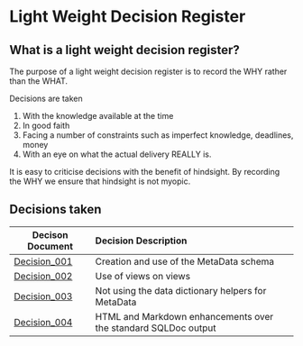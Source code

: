 # Light Weight Decision Register
## What is a light weight decision register?
The purpose of a light weight decision register is to record the WHY rather than the WHAT.

Decisions are taken
1. With the knowledge available at the time
1. In good faith
1. Facing a number of constraints such as imperfect knowledge, deadlines, money
1. With an eye on what the actual delivery REALLY is.

It is easy to criticise decisions with the benefit of hindsight.  By recording the WHY we ensure that hindsight is not myopic.

## Decisions taken
|Decison Document|Decision Description   |
|----------------|:--------------------|
|[Decision_001](decision_001.md)|Creation and use of the MetaData schema|
|[Decision_002](decision_002.md)|Use of views on views|
|[Decision_003](decision_003.md)|Not using the data dictionary helpers for MetaData|
|[Decision_004](decision_004.md)|HTML and Markdown enhancements over the standard SQLDoc output|

